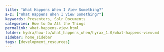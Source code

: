 ```yaml
---
title: "What Happens When I View Something?"
a-z: ["What Happens When I View Something?"]
keywords: Presenters, Solr Documents
categories: How to Do All the Things
permalink: what-happens-view.html
folder: hydra/how-to/what_happens_when/hyrax_1.0/what-happens-view.md
sidebar: home_sidebar
tags: [development_resources]
---
```

